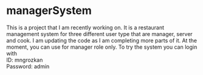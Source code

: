 # managerSystem

This is a project that I am recently working on. It is a restaurant management system for three different user type that are manager, server and cook.
I am updating the code as I am completing more parts of it. At the moment, you can use for manager role only. To try the system you can login with</br>
ID: mngrozkan</br>
Password: admin

